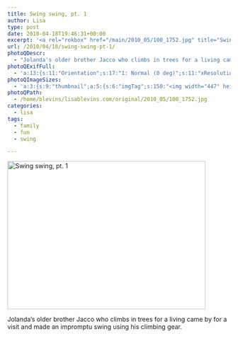 ```yaml
---
title: Swing swing, pt. 1
author: Lisa
type: post
date: 2010-04-18T19:46:31+00:00
excerpt: '<a rel="rokbox" href="/main/2010_05/100_1752.jpg" title="Swing swing, pt. 1"><img width="447" height="335" alt="Swing swing, pt. 1" src="/thumbnail/2010_05/100_1752.jpg" class="photoQexcerpt photoQLinkImg" /></a>'
url: /2010/04/18/swing-swing-pt-1/
photoQDescr:
  - "Jolanda's older brother Jacco who climbs in trees for a living came by for a visit and made an impromptu swing using his climbing gear."
photoQExifFull:
  - 'a:13:{s:11:"Orientation";s:17:"1: Normal (0 deg)";s:11:"xResolution";s:2:"72";s:11:"yResolution";s:2:"72";s:14:"ResolutionUnit";s:4:"Inch";s:8:"Software";s:15:"QuickTime 7.6.6";s:8:"DateTime";s:19:"2010:05:23 17:26:57";s:12:"HostComputer";s:15:"Mac OS X 10.6.3";s:11:"ExifVersion";s:11:"version 2.2";s:16:"DateTimeOriginal";s:19:"2010:04:18 16:30:00";s:10:"ColorSpace";s:4:"sRGB";s:14:"ExifImageWidth";s:11:"1280 pixels";s:15:"ExifImageHeight";s:10:"960 pixels";s:20:"FocalLength35mmEquiv";s:0:"";}'
photoQImageSizes:
  - 'a:3:{s:9:"thumbnail";a:5:{s:6:"imgTag";s:150:"<img width="447" height="335" alt="Swing swing, pt. 1" src="/thumbnail/2010_05/100_1752.jpg" class="PhotoQImg" />";s:6:"imgUrl";s:68:"/thumbnail/2010_05/100_1752.jpg";s:7:"imgPath";s:71:"/home/blevins/lisablevins.com/thumbnail/2010_05/100_1752.jpg";s:8:"imgWidth";s:3:"447";s:9:"imgHeight";s:3:"335";}s:4:"main";a:5:{s:6:"imgTag";s:145:"<img width="700" height="525" alt="Swing swing, pt. 1" src="/main/2010_05/100_1752.jpg" class="PhotoQImg" />";s:6:"imgUrl";s:63:"/main/2010_05/100_1752.jpg";s:7:"imgPath";s:66:"/home/blevins/lisablevins.com/main/2010_05/100_1752.jpg";s:8:"imgWidth";s:3:"700";s:9:"imgHeight";s:3:"525";}s:8:"original";a:5:{s:6:"imgTag";s:150:"<img width="1280" height="960" alt="Swing swing, pt. 1" src="/original/2010_05/100_1752.jpg" class="PhotoQImg" />";s:6:"imgUrl";s:67:"/original/2010_05/100_1752.jpg";s:7:"imgPath";s:70:"/home/blevins/lisablevins.com/original/2010_05/100_1752.jpg";s:8:"imgWidth";s:4:"1280";s:9:"imgHeight";s:3:"960";}}'
photoQPath:
  - /home/blevins/lisablevins.com/original/2010_05/100_1752.jpg
categories:
  - lisa
tags:
  - family
  - fun
  - swing

---
```

<a rel="lightbox" href="/main/2010_05/100_1752.jpg" title="Swing swing, pt. 1"><img width="447" height="335" alt="Swing swing, pt. 1" src="/thumbnail/2010_05/100_1752.jpg" class="photoQcontent photoQLinkImg" /></a>

<div class="photoQDescr">
  Jolanda&#8217;s older brother Jacco who climbs in trees for a living came by for a visit and made an impromptu swing using his climbing gear.
</div>